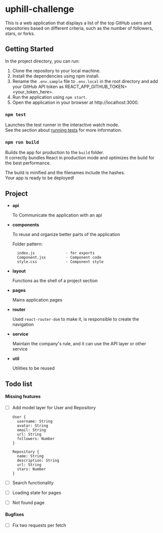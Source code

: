 # uphill-challenge

This is a web application that displays a list of the top GitHub users and repositories based on different criteria, such as the number of followers, stars, or forks.

## Getting Started

In the project directory, you can run:
1. Clone the repository to your local machine.
2. Install the dependencies using npm install.
3. Rename the `.env.sample` file to `.env.local` in the root directory and add your GitHub API token as REACT_APP_GITHUB_TOKEN=<your_token_here>.
4. Run the application using `npm start`.
5. Open the application in your browser at http://localhost:3000.

### `npm test`

Launches the test runner in the interactive watch mode.\
See the section about [running tests](https://facebook.github.io/create-react-app/docs/running-tests) for more information.

### `npm run build`

Builds the app for production to the `build` folder.\
It correctly bundles React in production mode and optimizes the build for the best performance.

The build is minified and the filenames include the hashes.\
Your app is ready to be deployed!


## Project

- **api**

  To Communicate the application with an api

- **components**

  To reuse and organize better parts of the application
    
  Folder pattern:
  ```
    index.js              - for exports
    Component.jsx         - Component code
    style.css             - Component style
  ```

- **layout**

  Functions as the shell of a project section

- **pages**

  Mains application pages

- **router**

  Used `react-router-dom` to make it, is responsible to create the navigation 

- **service**

  Maintain the company's rule, and it can use the API layer or other service

- **util**

  Utilities to be reused

## Todo list

#### Missing features
- [ ] Add model layer for User and Repository

      User {
        username: String
        avatar: String
        email: String
        url: String
        followers: Number
      }

      Repository {
        name: String
        description: String
        url: String
        stars: Number
      }
- [ ] Search functionality
- [ ] Loading state for pages
- [ ] Not found page

#### Bugfixes
- [ ] Fix two requests per fetch
